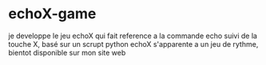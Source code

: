 # echoX-game
je developpe le jeu echoX qui fait reference a la commande echo suivi de la touche X, basé sur un scrupt python echoX s'apparente a un jeu de rythme, bientot disponible sur mon site web
